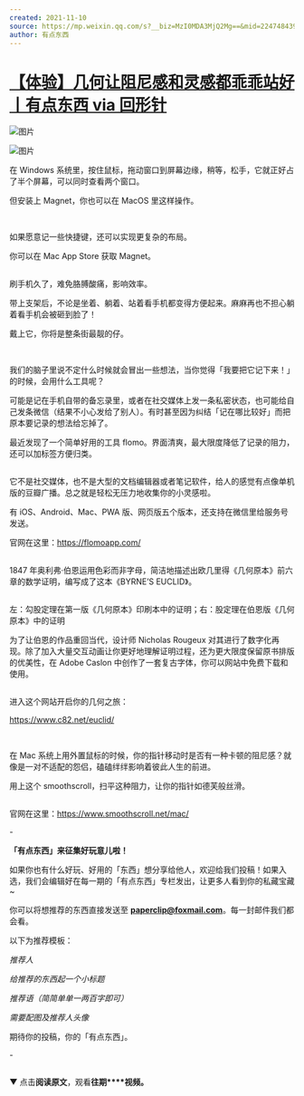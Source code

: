 ```yaml
---
created: 2021-11-10
source: https://mp.weixin.qq.com/s?__biz=MzI0MDA3MjQ2Mg==&mid=2247484392&idx=3&sn=e13166ee5743e23b0471f171d1636b29&chksm=e9212189de56a89ffa103b86fcb853cb469438f74443af9a18b302e3b631cfe1f7fe6b6254e8#rd
author: 有点东西
---
```


# [【体验】几何让阻尼感和灵感都乖乖站好丨有点东西 via 回形针](https://mp.weixin.qq.com/s?__biz=MzI0MDA3MjQ2Mg==&mid=2247484392&idx=3&sn=e13166ee5743e23b0471f171d1636b29&chksm=e9212189de56a89ffa103b86fcb853cb469438f74443af9a18b302e3b631cfe1f7fe6b6254e8#rd)


![图片](https://mmbiz.qpic.cn/mmbiz_jpg/SlOqFKqEO4HmPVicfp4AfPLbNiancUtGDo9xrl2l0ZMQWog6bpwypg4Rzibp1163BtPS7bT2CP9SXvoiaCjsR3Nwbg/640?wx_fmt=jpeg&tp=jpeg&wxfrom=5&wx_lazy=1&wx_co=1)

![图片](https://mmbiz.qpic.cn/mmbiz_png/SlOqFKqEO4G3JNoicwvaXXlpQrvSSDxdfvrcLvN5rVVyqxicVkuGlr1caVu6xEm76RoPXdCibPzWr0oNTdKWqKcRQ/640?wx_fmt=png&tp=png&wxfrom=5&wx_lazy=1&wx_co=1)

在 Windows 系统里，按住鼠标，拖动窗口到屏幕边缘，稍等，松手，它就正好占了半个屏幕，可以同时查看两个窗口。

但安装上 Magnet，你也可以在 MacOS 里这样操作。  

![图片](data:image/gif;base64,iVBORw0KGgoAAAANSUhEUgAAAAEAAAABCAYAAAAfFcSJAAAADUlEQVQImWNgYGBgAAAABQABh6FO1AAAAABJRU5ErkJggg==)  

![图片](data:image/gif;base64,iVBORw0KGgoAAAANSUhEUgAAAAEAAAABCAYAAAAfFcSJAAAADUlEQVQImWNgYGBgAAAABQABh6FO1AAAAABJRU5ErkJggg==)

如果愿意记一些快捷键，还可以实现更复杂的布局。

你可以在 Mac App Store 获取 Magnet。

![图片](data:image/gif;base64,iVBORw0KGgoAAAANSUhEUgAAAAEAAAABCAYAAAAfFcSJAAAADUlEQVQImWNgYGBgAAAABQABh6FO1AAAAABJRU5ErkJggg==)

刷手机久了，难免胳膊酸痛，影响效率。

带上支架后，不论是坐着、躺着、站着看手机都变得方便起来。麻麻再也不担心躺着看手机会被砸到脸了！

戴上它，你将是整条街最靓的仔。

![图片](data:image/gif;base64,iVBORw0KGgoAAAANSUhEUgAAAAEAAAABCAYAAAAfFcSJAAAADUlEQVQImWNgYGBgAAAABQABh6FO1AAAAABJRU5ErkJggg==)

![图片](data:image/gif;base64,iVBORw0KGgoAAAANSUhEUgAAAAEAAAABCAYAAAAfFcSJAAAADUlEQVQImWNgYGBgAAAABQABh6FO1AAAAABJRU5ErkJggg==)

我们的脑子里说不定什么时候就会冒出一些想法，当你觉得「我要把它记下来！」的时候，会用什么工具呢？

可能是记在手机自带的备忘录里，或者在社交媒体上发一条私密状态，也可能给自己发条微信（结果不小心发给了别人）。有时甚至因为纠结「记在哪比较好」而把原本要记录的想法给忘掉了。

最近发现了一个简单好用的工具 flomo。界面清爽，最大限度降低了记录的阻力，还可以加标签方便归类。

![图片](data:image/gif;base64,iVBORw0KGgoAAAANSUhEUgAAAAEAAAABCAYAAAAfFcSJAAAADUlEQVQImWNgYGBgAAAABQABh6FO1AAAAABJRU5ErkJggg==)

它不是社交媒体，也不是大型的文档编辑器或者笔记软件，给人的感觉有点像单机版的豆瓣广播。总之就是轻松无压力地收集你的小灵感啦。

有 iOS、Android、Mac、PWA 版、网页版五个版本，还支持在微信里给服务号发送。

官网在这里：https://flomoapp.com/

![图片](data:image/gif;base64,iVBORw0KGgoAAAANSUhEUgAAAAEAAAABCAYAAAAfFcSJAAAADUlEQVQImWNgYGBgAAAABQABh6FO1AAAAABJRU5ErkJggg==)  

1847 年奥利弗·伯恩运用色彩而非字母，简洁地描述出欧几里得《几何原本》前六章的数学证明，编写成了这本《BYRNE’S EUCLID》。

![图片](data:image/gif;base64,iVBORw0KGgoAAAANSUhEUgAAAAEAAAABCAYAAAAfFcSJAAAADUlEQVQImWNgYGBgAAAABQABh6FO1AAAAABJRU5ErkJggg==)

左：勾股定理在第一版《几何原本》印刷本中的证明；右：股定理在伯恩版《几何原本》中的证明

为了让伯恩的作品重回当代，设计师 Nicholas Rougeux 对其进行了数字化再现。除了加入大量交互动画让你更好地理解证明过程，还为更大限度保留原书排版的优美性，在 Adobe Caslon 中创作了一套复古字体，你可以网站中免费下载和使用。

![图片](data:image/gif;base64,iVBORw0KGgoAAAANSUhEUgAAAAEAAAABCAYAAAAfFcSJAAAADUlEQVQImWNgYGBgAAAABQABh6FO1AAAAABJRU5ErkJggg==)

进入这个网站开启你的几何之旅：

https://www.c82.net/euclid/

![图片](data:image/gif;base64,iVBORw0KGgoAAAANSUhEUgAAAAEAAAABCAYAAAAfFcSJAAAADUlEQVQImWNgYGBgAAAABQABh6FO1AAAAABJRU5ErkJggg==)

![图片](data:image/gif;base64,iVBORw0KGgoAAAANSUhEUgAAAAEAAAABCAYAAAAfFcSJAAAADUlEQVQImWNgYGBgAAAABQABh6FO1AAAAABJRU5ErkJggg==)

在 Mac 系统上用外置鼠标的时候，你的指针移动时是否有一种卡顿的阻尼感？就像是一对不适配的怨侣，磕磕绊绊影响着彼此人生的前进。

用上这个 smoothscroll，扫平这种阻力，让你的指针如德芙般丝滑。

![图片](data:image/gif;base64,iVBORw0KGgoAAAANSUhEUgAAAAEAAAABCAYAAAAfFcSJAAAADUlEQVQImWNgYGBgAAAABQABh6FO1AAAAABJRU5ErkJggg==)

官网在这里：https://www.smoothscroll.net/mac/ 

\-

**「有点东西」来征集好玩意儿啦！**

如果你也有什么好玩、好用的「东西」想分享给他人，欢迎给我们投稿！如果入选，我们会编辑好在每一期的「有点东西」专栏发出，让更多人看到你的私藏宝藏~

你可以将想推荐的东西直接发送至 **paperclip@foxmail.com**。每一封邮件我们都会看。

以下为推荐模板：

_推荐人_

_给推荐的东西起一个小标题_

_推荐语（简简单单一两百字即可）_

_需要配图及推荐人头像_

期待你的投稿，你的「有点东西」。  

\-

![图片](data:image/gif;base64,iVBORw0KGgoAAAANSUhEUgAAAAEAAAABCAYAAAAfFcSJAAAADUlEQVQImWNgYGBgAAAABQABh6FO1AAAAABJRU5ErkJggg==)

 ▼ 点击**阅读原文**，观看**往期****视频。**

